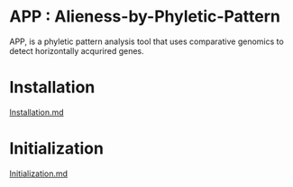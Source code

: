 # APP : Alieness-by-Phyletic-Pattern

APP, is a phyletic pattern analysis tool that uses comparative genomics to detect horizontally acqurired genes.

# Installation
[Installation.md](https://github.com/sohamsg90/APP-Alieness-by-Phyletic-Pattern/blob/main/docs/Installation.md)
# Initialization
[Initialization.md](https://github.com/sohamsg90/APP-Alieness-by-Phyletic-Pattern/blob/main/docs/Initialization.md)

